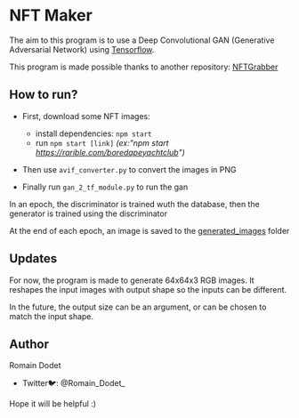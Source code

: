 # NFT Maker

The aim to this program is to use a Deep Convolutional GAN (Generative Adversarial Network) using [Tensorflow](https://www.tensorflow.org/tutorials/generative/dcgan).


This program is made possible thanks to another repository: [NFTGrabber](https://github.com/ericmurphyxyz/nftgrabber)


 ## How to run?
 
 - First, download some NFT images:
    - install dependencies: `npm start`
    - run `npm start [link]` *(ex:"npm start https://rarible.com/boredapeyachtclub")*
    
 - Then use `avif_converter.py` to convert the images in PNG
 
 - Finally run `gan_2_tf_module.py` to run the gan
 
 In an epoch, the discriminator is trained wuth the database, then the generator is trained using the discriminator
 
 At the end of each epoch, an image is saved to the [generated_images](generated_images) folder


## Updates

For now, the program is made to generate 64x64x3 RGB images. It reshapes the input images with output shape so the inputs can be different.

In the future, the output size can be an argument, or can be chosen to match the input shape.


## Author

Romain Dodet

- Twitter🐦: @Romain_Dodet_

Hope it will be helpful :)
